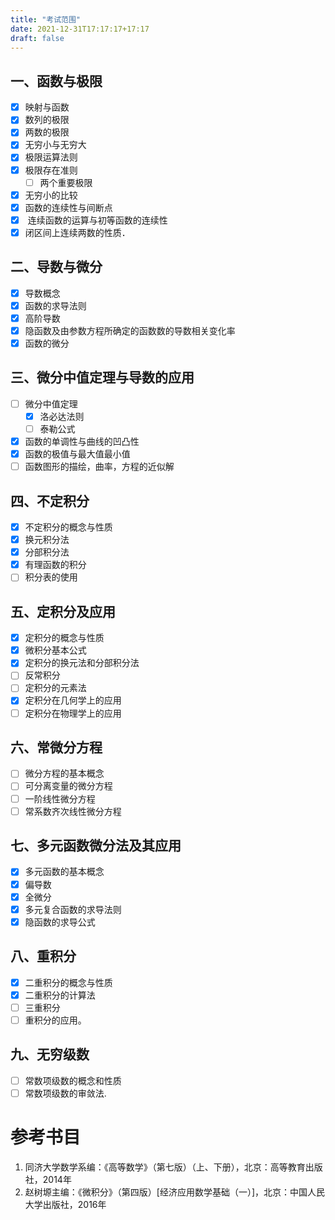 ```yaml
---
title: "考试范围"
date: 2021-12-31T17:17:17+17:17
draft: false
---
```


<!--more-->

## 一、函数与极限

- [x] 映射与函数
- [x] 数列的极限
- [x] 两数的极限
- [x] 无穷小与无穷大
- [x] 极限运算法则
- [x] 极限存在准则
  - [ ] 两个重要极限
- [x] 无穷小的比较
- [x] 函数的连续性与间断点
- [x]  连续函数的运算与初等函数的连续性
- [x] 闭区间上连续两数的性质．

## 二、导数与微分

- [x] 导数概念
- [x] 函数的求导法则
- [x] 高阶导数
- [x] 隐函数及由参数方程所确定的函数数的导数相关变化率
- [x] 函数的微分

## 三、微分中值定理与导数的应用

- [ ] 微分中值定理
  - [x] 洛必达法则
  - [ ] 泰勒公式
- [x] 函数的单调性与曲线的凹凸性
- [x] 函数的极值与最大值最小值
- [ ] 函数图形的描绘，曲率，方程的近似解

## 四、不定积分

- [x] 不定积分的概念与性质
- [x] 换元积分法
- [x] 分部积分法
- [x] 有理函数的积分
- [ ] 积分表的使用

## 五、定积分及应用       

- [x] 定积分的概念与性质
- [x] 微积分基本公式
- [x] 定积分的换元法和分部积分法
- [ ] 反常积分
- [ ] 定积分的元素法
- [x] 定积分在几何学上的应用
- [ ] 定积分在物理学上的应用

## 六、常微分方程

- [ ] 微分方程的基本概念
- [ ] 可分离变量的微分方程
- [ ] 一阶线性微分方程
- [ ] 常系数齐次线性微分方程

## 七、多元函数微分法及其应用

- [x] 多元函数的基本概念
- [x] 偏导数
- [x] 全微分
- [x] 多元复合函数的求导法则
- [x] 隐函数的求导公式

## 八、重积分

- [x] 二重积分的概念与性质
- [x] 二重积分的计算法
- [ ] 三重积分
- [ ] 重积分的应用。

## 九、无穷级数

- [ ] 常数项级数的概念和性质
- [ ] 常数项级数的审敛法.

# 参考书目

1. 同济大学数学系编：《高等数学》（第七版）（上、下册），北京：高等教育出版社，2014年
2. 赵树塬主编：《微积分》（第四版）[经济应用数学基础（一）]，北京：中国人民大学出版社，2016年

